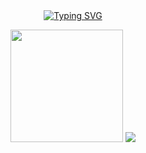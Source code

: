 <!-- <p align="center">
    <img align="center" alt="Chuvinha binária" heigth="1200px" width="120px" src="https://cdn.discordapp.com/attachments/654818322076139553/1101973996146282657/gif_git.gif"/><img align="center" alt="Chuvinha binária" heigth="1200px" width="120px" margin="0" src="https://cdn.discordapp.com/attachments/654818322076139553/1101973996146282657/gif_git.gif"/><img align="center" alt="Chuvinha binária" heigth="1200px" width="120px" src="https://cdn.discordapp.com/attachments/654818322076139553/1101973996146282657/gif_git.gif"/><img align="center" alt="Chuvinha binária" heigth="1200px" width="120px" src="https://cdn.discordapp.com/attachments/654818322076139553/1101973996146282657/gif_git.gif"/><img align="center" alt="Chuvinha binária" heigth="1200px" width="120px" src="https://cdn.discordapp.com/attachments/654818322076139553/1101973996146282657/gif_git.gif"/><img align="center" alt="Chuvinha binária" heigth="1200px" width="120px" src="https://cdn.discordapp.com/attachments/654818322076139553/1101973996146282657/gif_git.gif"/>
</p> -->

<div align="center">
    <a href="https://git.io/typing-svg"><img src="https://readme-typing-svg.herokuapp.com?font=Fira+Code&pause=1000&color=60C477&center=true&multiline=true&width=435&height=100&lines=Hi!+I'm+Melkysedeke;I'm+from+Brazil%2FBA;Currently+studying+Computer+Science" alt="Typing SVG" /></a>
</div>

<div>
    <p  align="center">
        <a hef="https://github.com/Melkysedeke">
    <img height=180cm src="https://github-readme-stats.vercel.app/api?username=Melkysedeke&show_icons=true&theme=dark&count_private=true&ring_color=60C477&title_color=60C477&text_color=FFFFFF"/>
    <img src="https://github-readme-stats.vercel.app/api/top-langs/?username=Melkysedeke&layout=compact&theme=dark&title_color=60C477&size_weight=0.5&count_weight=0.5"/>
    </P>
</div>
